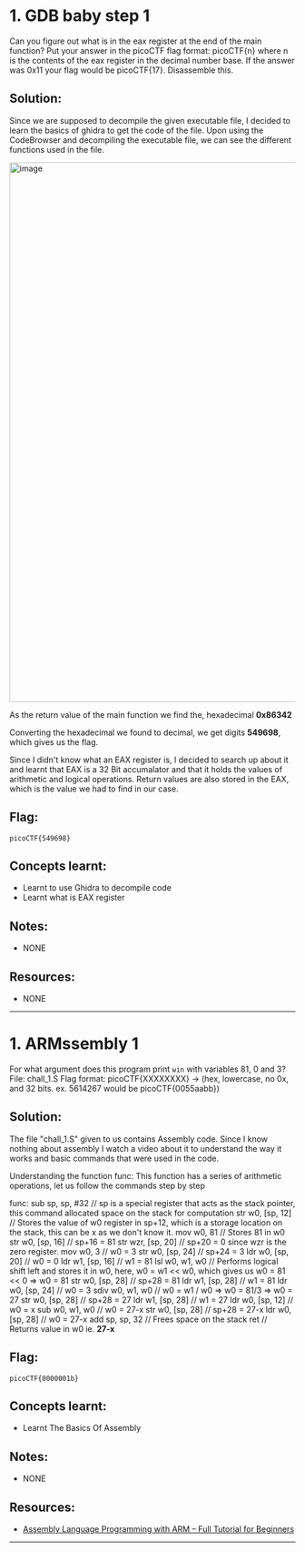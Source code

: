 # 1. GDB baby step 1

Can you figure out what is in the eax register at the end of the main function? Put your answer in the picoCTF flag format: picoCTF{n} where n is the contents of the eax register in the decimal number base. If the answer was 0x11 your flag would be picoCTF{17}. Disassemble this.

## Solution:

Since we are supposed to decompile the given executable file, I decided to learn the basics of ghidra to get the code of the file.
Upon using the CodeBrowser and decompiling the executable file, we can see the different functions used in the file.

<img width="1657" height="949" alt="image" src="https://github.com/user-attachments/assets/a920082e-e6c0-4295-a635-05c6d7083141" />

As the return value of the main function we find the, hexadecimal **0x86342**

Converting the hexadecimal we found to decimal, we get digits **549698**, which gives us the flag.


Since I didn't know what an EAX register is, I decided to search up about it and learnt that EAX is a 32 Bit accumalator and that it holds the values of arithmetic and logical operations. Return values are also stored in the EAX, which is the value we had to find in our case.

## Flag:

```
picoCTF{549698}
```

## Concepts learnt:

- Learnt to use Ghidra to decompile code
- Learnt what is EAX register  

## Notes:

- NONE 

## Resources:

- NONE


***

# 1. ARMssembly 1

For what argument does this program print `win` with variables 81, 0 and 3? File: chall_1.S Flag format: picoCTF{XXXXXXXX} -> (hex, lowercase, no 0x, and 32 bits. ex. 5614267 would be picoCTF{0055aabb})

## Solution:

The file "chall_1.S" given to us contains Assembly code. Since I know nothing about assembly I watch a video about it to understand the way it works and basic commands that were used in the code.

Understanding the function func:
This function has a series of arithmetic operations, let us follow the commands step by step

func:
	sub	sp, sp, #32      // sp is a special register that acts as the stack pointer, this command allocated space on the stack for computation
	str	w0, [sp, 12]     // Stores the value of w0 register in sp+12, which is a storage location on the stack, this can be x as we don't know it.
	mov	w0, 81           // Stores 81 in w0
	str	w0, [sp, 16]     // sp+16 = 81
	str	wzr, [sp, 20]    // sp+20 = 0     since wzr is the zero register.
	mov	w0, 3            // w0 = 3
	str	w0, [sp, 24]     // sp+24 = 3
	ldr	w0, [sp, 20]     // w0 = 0
	ldr	w1, [sp, 16]     // w1 = 81
	lsl	w0, w1, w0       // Performs logical shift left and stores it in w0, here, w0 = w1 << w0, which gives us w0 = 81 << 0 => w0 = 81
	str	w0, [sp, 28]     // sp+28 = 81
	ldr	w1, [sp, 28]     // w1 = 81
	ldr	w0, [sp, 24]     // w0 = 3
	sdiv	w0, w1, w0     // w0 = w1 / w0   => w0 = 81/3   => w0 = 27
	str	w0, [sp, 28]     // sp+28 = 27
	ldr	w1, [sp, 28]     // w1 = 27
	ldr	w0, [sp, 12]     // w0 = x
	sub	w0, w1, w0       // w0 = 27-x
	str	w0, [sp, 28]     // sp+28 = 27-x
	ldr	w0, [sp, 28]     // w0 = 27-x
	add	sp, sp, 32       // Frees space on the stack
	ret                  // Returns value in w0 ie. **27-x**


## Flag:

```
picoCTF{0000001b}
```

## Concepts learnt:

- Learnt The Basics Of Assembly

## Notes:

- NONE 

## Resources:

- [ Assembly Language Programming with ARM – Full Tutorial for Beginners ](https://youtu.be/gfmRrPjnEw4?si=HBN_2fgWqWfvQdHn)


***


